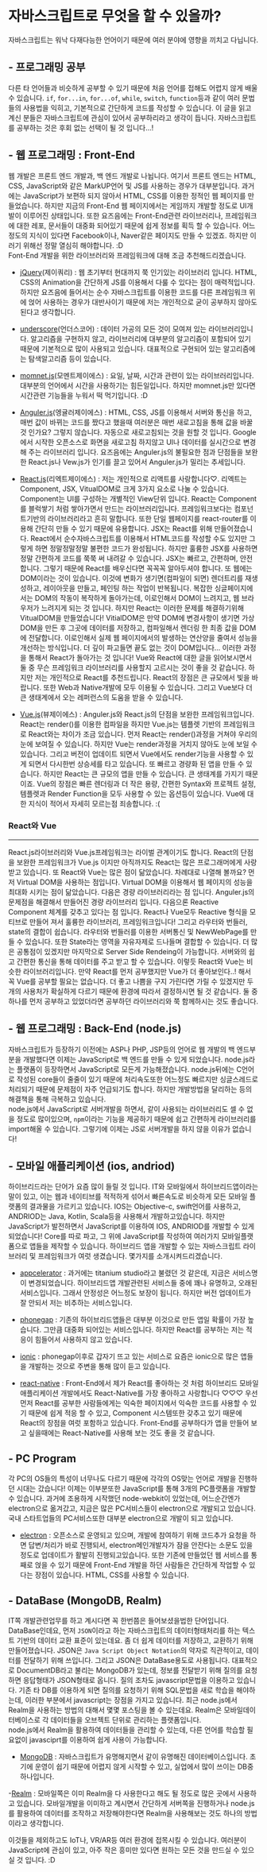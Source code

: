 # 자바스크립트로 무엇을 할 수 있을까?
자바스크립트는 워낙 다재다능한 언어이기 때문에 여러 분야에 영향을 끼치고 다닙니다.
## - 프로그래밍 공부
다른 타 언어들과 비슷하게 공부할 수 있기 때문에 처음 언어를 접해도 어렵지 않게 배울 수 있습니다. `if`, `for...in`, `for...of`, `while`, `switch`, `function`등과 같이 여러 문법들의 사용법을 익히고, 기본적으로 간단하게 코드를 작성할 수 있습니다. 이 글을 읽고 계신 분들은 자바스크립트에 관심이 있어서 공부하리라고 생각이 듭니다. 자바스크립트를 공부하는 것은 후회 없는 선택이 될 것 입니다...!

## - 웹 프로그래밍 : Front-End
웹 개발은 프론트 엔드 개발과, 백 엔드 개발로 나뉩니다. 여기서 프론트 엔드는 HTML, CSS, JavaScript와 같은 MarkUP언어 및 JS를 사용하는 경우가 대부분입니다. 과거에는 JavaScript가 보편하 되지 않아서 HTML, CSS를 이용한 정적인 웹 페이지를 만들었습니다. 하지만 지금의 Front-End 웹 페이지에서는 게임까지 개발할 정도로 UI개발이 이루어진 상태입니다. 또한 요즈음에는 Front-End관련 라이브러리나, 프레임워크에 대한 레포, 문서들이 대중화 되어있기 때문에 쉽게 정보를 획득 할 수 있습니다. 어느정도의 지식이 있다면 Facebook이나, Naver같은 페이지도 만들 수 있겠죠. 하지만 이러기 위해선 정말 열심히 해야합니다. :D  
Font-End 개발을 위한 라이브러리와 프레임워크에 대해 조금 추천해드리겠습니다.  
- [jQuery](https://jquery.com/)(제이쿼리) : 웹 초기부터 현대까지 쭉 인기있는 라이브러리 입니다. HTML, CSS의 Animation을 간단하게 JS를 이용해서 다룰 수 있다는 점이 매력적입니다. 하지만 요즈음에 들어서는 순수 자바스크립트를 이용한 코드를 다른 프레임워크 위에 얹어 사용하는 경우가 대반사이기 때문에 저는 개인적으로 굳이 공부하지 않아도 된다고 생각합니다.

- [underscore](http://underscorejs.org/)(언더스코어) : 데이터 가공의 모든 것이 모여져 있는 라이브러리입니다. 알고리즘을 구현하지 않고, 라이브러리에 대부분의 알고리즘이 포함되어 있기 때문에 기본적으로 많이 사용되고 있습니다. 대표적으로 구현되어 있는 알고리즘에는 탐색알고리즘 등이 있습니다.

- [momnet.js](http://momentjs.com/)(모멘트제이에스) : 요일, 날짜, 시간과 관련이 있는 라이브러리입니다. 대부분의 언어에서 시간을 사용하기는 힘든일입니다. 하지만 momnet.js만 있다면 시간관련 기능들을 누워서 떡 먹기입니다. :D

- [Anguler.js](https://angularjs.org/)(엥귤러제이에스) : HTML, CSS, JS를 이용해서 서버와 통신을 하고, 매번 값이 바뀌는 코드를 짰다고 했을때 여러분은 매번 새로고침을 통해 값을 바꿀 것 인가요? 그렇지 않습니다. 자동으로 새로고침되는 것을 원할 것 입니다. Google에서 시작한 오픈소스로 화면을 새로고침 하지않고 UI나 데이터를 실시간으로 변경해 주는 라이브러리 입니다. 요즈음에는 Anguler.js의 불필요한 점과 단점들을 보완한 React.js나 Vew.js가 인기를 끌고 있어서 Anguler.js가 밀리는 추세입니다.

- [React.js](https://facebook.github.io/react/)(리엑트제이에스) : 저는 개인적으로 리액트를 사랑합니다♡. 리엑트는 Component, JSX, VitualDOM로 크게 3가지 요소로 나눌 수 있습니다. Component는 UI를 구성하는 개별적인 View단위 입니다. React는 Component를 블럭쌓기 처럼 쌓아가면서 만드는 라이브러리입니다. 프레임워크보다는 컴포넌트기반의 라이브러리라고 흔히 말합니다. 또한 단일 웹페이지를 react-router를 이용해 간단히 만들 수 있기 때문에 유용합니다. JSX는 React를 위해 만들어졌습니다. React에서 순수자바스크립트를 이용해서 HTML코드를 작성할 수도 있지만 그렇게 하면 정말정말정말 불편한 코드가 완성됩니다. 하지만 훌륭한 JSX를 사용하면 정말 간편하게 코드를 쭉쭉 써 내려갈 수 있습니다. JSX는 빠르고, 간편하며, 안전합니다. 그렇기 때문에 React를 배우신다면 꼭꼭꼭 알아두셔야 합니다. 또 웹에는 DOM이라는 것이 있습니다. 이것에 변화가 생기면(컴파일이 되면) 렌더트리를 재생성하고, 레이아웃을 만들고, 페인팅 하는 작업이 반복됩니다. 복잡한 싱글페이지에서는 DOM의 작동이 복작하게 돌아가는데, 이로인해서 DOM이 느려지고, 웹 브라우저가 느려지게 되는 것 입니다. 하지만 React는 이러한 문제를 해결하기위해 VitualDOM을 만들었습니다! VitialDOM은 만약 DOM에 변경사항이 생기면 가상 DOM을 만든 후 그곳에 데이터를 저장하고, 컴파일해서 렌더링 한 최종 값을 DOM에 전달합니다. 이로인해서 실제 웹 페이지에서의 발생하는 연산양을 줄여서 성능을 개선하는 방식입니다. 더 깊이 파고들면 끝도 없는 것이 DOM입니다... 이러한 과정을 통해서 React가 돌아가는 것 입니다! Vue와 React에 대한 글을 읽어보시면서 둘 중 무슨 프레임워크 라이브러리를 사용할지 고르시는 것이 좋을 것 같습니다. 하지만 저는 개인적으로 React를 추천드립니다. React의 장점은 큰 규모에서 빛을 바랍니다. 또한 Web과 Native개발에 모두 이용될 수 있습니다. 그리고 Vue보다 더 큰 생태계에서 오는 레퍼런스의 도움을 받을 수 있습니다.

- [Vue.js](https://vuejs.org/)(뷰제이에스) : Anguler.js와 React.js의 단점을 보완한 프레임워크입니다. React는 render()를 이용한 컴파일을 하지만 Vue.js는 템플렛 기반의 프레임워크로 React와는 차이가 조금 있습니다. 먼저 React는 render()과정을 거쳐야 우리의 눈에 보여질 수 있습니다. 하지만 Vue는 render과정을 거치지 않아도 눈에 보일 수 있습니다. 그리고 버전이 업데이트 되면서 Vue에서도 render기능을 사용할 수 있게 되면서 다시한번 상승세를 타고 있습니다. 또 빠르고 경량화 된 앱을 만들 수 있습니다. 하지만 React는 큰 규모의 앱을 만들 수 있습니다. 큰 생태계를 가지기 때문이죠. Vue의 장점은 빠른 렌더링과 더 작은 용량, 간편한 Syntax와 프로젝트 설정, 템플렛과 Render Function을 모두 사용할 수 있는 옵션등이 있습니다. Vue에 대한 지식이 적어서 자세히 모르는점 죄송합니다. :(

### React와 Vue
---
 React.js라이브러리와 Vue.js프레임워크는 라이벌 관계이기도 합니다. React의 단점을 보완한 프레임워크가 Vue.js 이지만 아직까지도 React는 많은 프로그래머에게 사랑받고 있습니다. 또 React와 Vue는 많은 점이 닮았습니다. 차례대로 나열해 볼까요? 먼저 Virtual DOM을 사용하는 점입니다. Virtual DOM을 이용해서 웹 페이지의 성능을 최대화 시키는 점이 닮았습니다. 다음은 경량 라이브러리라는 점 입니다. Anguler.js의 문제점을 해결해서 만들어진 경량 라이브러리 입니다. 다음으론 Reactive Component 체계를 갖추고 있다는 점 입니다. React나 Vue모두 Reactive 형식을 모티브로 만들어 져서 훌륭한 라이브러리, 프레임워크입니다! 그리고 라우터와 번들러, state의 결합이 쉽습니다. 라우터와 번들러를 이용한 서버통신 및 NewWebPage를 만들 수 있습니다. 또한 State라는 영역을 자유자제로 드나들며 결합할 수 있습니다. 더 많은 공통점이 있겠지만 마지막으로 Server Side Rendeing이 가능합니다. 서버와의 쉽고 간편한 통신을 통해 데이터를 주고 받고 할 수 있습니다. 이렇듯 React와 Vue는 비슷한 라이브러리입니다. 만약 React를 먼저 공부했지만 Vue가 더 좋아보인다..! 해서 꼭 Vue를 공부할 필요는 없습니다. 더 좋고 나쁨을 구지 가린다면 가릴 수 있겠지만 두개의 사용처가 확실하게 다르기 때문에 환경에 따라서 결정하시면 될 것 같습니다. 둘 중 하나를 먼저 공부하고 있었더라면 공부하던 라이브러리와 쭉 함께하시는 것도 좋습니다.

 ## - 웹 프로그래밍 : Back-End (node.js)
자바스크립트가 등장하기 이전에는 ASP나 PHP, JSP등의 언어로 웹 개발의 백 엔드부분을 개발했다면 이제는 JavaScript로 백 엔드를 만들 수 있게 되었습니다. node.js라는 플랫폼이 등장하면서 JavaScript로 모든게 가능해졌습니다. node.js뒤에는 C언어로 작성된 core들이 줄줄이 있기 때문에 처리속도또한 어느정도 빠르지만 싱글스레드로 처리되기 때문에 문제점이 자주 언급되기도 합니다. 하지만 개발방법을 달리하는 등의 해결책을 통해 극복하고 있습니다.  
node.js에서 JavaScript로 서버개발을 하면서, 같이 사용되는 라이브러리도 셀 수 없을 정도로 많이있으며, `npm`이라는 기능을 제공하기 때문에 쉽고 간편하게 라이브러리를 import해올 수 있습니다. 그렇기에 이제는 JS로 서버개발을 하지 않을 이유가 없습니다!

## - 모바일 애플리케이션 (ios, andriod)
하이브리드라는 단어가 요즘 많이 들릴 것 입니다. IT와 모바일에서 하이브리드앱이라는 말이 있고, 이는 웹과 네이티브를 적적하게 섞어서 빠른속도로 비슷하게 모든 모바일 플랫폼의 결과물을 가르키고 있습니다. IOS는 Objective-c, swift언어를 사용하고, ANDRIOD는 Java, Kotlin, Scala등을 사용해서 개발하고있습니다. 하지만 JavaScript가 발전하면서 JavaScript를 이용하여 IOS, ANDRIOD를 개발할 수 있게 되었습니다! Core를 따로 파고, 그 위에 JavaScript를 작성하여 여러가지 모바일플랫폼으로 앱들을 제작할 수 있습니다. 하이브리드 앱을 개발할 수 있는 자바스크립트 라이브러리 및 프레임워크가 여럿 생겼습니다. 몇가지를 소개시켜드리겠습니다.

- [appcelerator](http://www.appcelerator.com/) : 과거에는 titanium studio라고 불렸던 것 같은데, 지금은 서비스명이 변경되었습니다. 하이브리드앱 개발관련된 서비스들 중에 꽤나 유명하고, 오래된 서비스입니다. 그래서 안정성은 어느정도 보장이 됩니다. 하지만 버전 업데이트가 잘 안되서 저는 비추하는 서비스입니다.

- [phonegap](http://phonegap.com/) : 기존의 하이브리드앱들은 대부분 이것으로 만든 앱일 확률이 가장 높습니다. 그만큼 대중화 되어있는 서비스입니다. 하지만 React를 공부하는 저는 적응이 힘들어서 사용하지 않고 있습니다.

- [ionic](https://ionic.io/) : phonegap이후로 갑자기 뜨고 있는 서비스로 요즘은 ionic으로 많은 앱들을 개발하는 것으로 주변을 통해 많이 듣고 있습니다.

- [react-native](https://facebook.github.io/react-native/) : Front-End에서 제가 React를 좋아하는 것 처럼 하이브리드 모바일 애플리케이션 개발에서도 React-Native를 가장 좋아하고 사랑합니다 ♡♡♡ 우선 먼저 React를 공부한 사람들에게는 익숙한 페이지에서 익숙한 코드를 사용할 수 있기 때문에 쉽게 적응 할 수 있고, Component 시스템또한 갖추고 있기 때문에 React의 장점을 여럿 포함하고 있습니다. Front-End를 공부하다가 앱을 만들어 보고 싶을때에는 React-Native를 사용해 보는 것도 좋을 것 같습니다.

## - PC Program
각 PC의 OS들의 특성이 너무나도 다르기 때문에 각각의 OS맞는 언어로 개발을 진행하던 시대는 갔습니다! 이제는 이부분또한 JavaScript를 통해 3개의 PC플랫폼을 개발할 수 있습니다. 과거에 조용하게 시작했던 node-webkit이 있었는데, 어느순간엔가 electron으로 옮겨갔고, 지금은 많은 PC서비스들이 electron으로 개발되고 있습니다. 국내 스타트업들의 PC서비스또한 대부분 electron으로 개발이 되고 있습니다.

- [electron](http://electron.atom.io/) : 오픈소스로 운영되고 있으며, 개발에 참여하기 위해 코드추가 요청을 하면 답변/처리가 바로 진행되서, electron메인개발자가 잠을 안잔다는 소문도 있을 정도로 업데이트가 활발히 진행되고있습니다. 또한 기존에 만들었던 웹 서비스를 통째로 얹을 수 있기 때문에 Front-End 개발을 하던 사람들은 간단하게 작업할 수 있다는 장점이 있습니다. HTML, CSS를 사용할 수 있습니다.

## - DataBase (MongoDB, Realm)
IT쪽 개발관련업무를 하고 계시다면 꼭 한번쯤은 들어보셨을법한 단어입니다. DataBase인데요, 먼저 `JSON`이라고 하는 자바스크립트의 데이터형태처리를 하는 텍스트 기반의 데이터 교환 표준이 있는데요. 좀 더 쉽게 데이터를 저장하고, 교환하기 위해 만들어졌습니다. JSON은 `Java Script Object Notation`의 약자로 직관적이고, 데이터를 전달하기 위해 쓰입니다. 그리고 JSON은 DataBase용도로 사용됩니다. 대표적으로 DocumentDB라고 불리는 MongoDB가 있는데, 정보를 전달받기 위해 질의를 요청하면 응답형태가 JSON형태로 옵니다. 질의 조차도 javascript문법을 이용하고 있습니다. 기존 타 DB를 이용하게 되면 질의를 요청하기 위해 SQL문법을 새로 학습을 해야하는데, 이러한 부분에서 javascript는 장점을 가지고 있습니다. 최근 node.js에서 Realm을 사용하는 방법의 대해서 몇몇 포스팅을 볼 수 있는데요. Realm은 모바일데이터베이스로 각 데이터들을 오브젝트 단위로 관리하는 플랫폼입니다.  
node.js에서 Realm을 활용하여 데이터들을 관리할 수 있는데, 다른 언어를 학습할 필요없이 javasciprt를 이용하여 쉽게 사용이 가능합니다.

- [MongoDB](https://www.mongodb.com/) : 자바스크립트가 유명해지면서 같이 유명해진 데이터베이스입니다. 초기에 운영이 쉽기 때문에 어렵지 않게 시작할 수 있고, 실업에서 많이 쓰이는 DB중 하나입니다.

-[Realm](https://realm.io/kr/) : 모바일쪽은 이미 Realm을 다 사용한다고 해도 될 정도로 많은 곳에서 사용하고 있습니다. 모바일개발을 이미하고 계시면서 간단하게 서버쪽을 진행하거나 node.js를 활용하여 데이터를 조작하고 저장해야한다면 Realm을 사용해보는 것도 하나의 방법이라고 생각합니다.

이것들을 제외하고도 IoT나, VR/AR등 여러 환경에 접목시킬 수 있습니다. 여러분이 JavaScript에 관심이 있고, 아주 작은 흥미만 있다면 원하는 모든 것을 만드실 수 있으실 것 입니다. :D